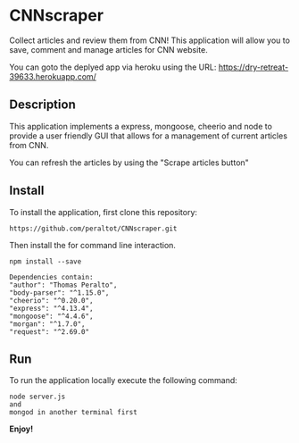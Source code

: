 # CNNscraper

Collect articles and review them from CNN!  This application will allow you to save, comment and manage articles for CNN website.

You can goto the deplyed app via heroku using the URL: https://dry-retreat-39633.herokuapp.com/

## Description

This application implements a express, mongoose, cheerio and node to provide a user friendly GUI that allows for a management of current articles from CNN. 

You can refresh the articles by using the "Scrape articles button"

## Install

To install the application, first clone this repository:

	https://github.com/peraltot/CNNscraper.git
	
Then install the for command line interaction.

	npm install --save

    Dependencies contain:
    "author": "Thomas Peralto",
    "body-parser": "^1.15.0",
    "cheerio": "^0.20.0",
    "express": "^4.13.4",
    "mongoose": "^4.4.6",
    "morgan": "^1.7.0",
    "request": "^2.69.0"

## Run

To run the application locally execute the following command:

	node server.js
    and 
    mongod in another terminal first
	
**Enjoy!**
